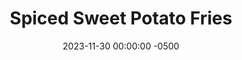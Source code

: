 ---
layout: post
title:  "Spiced Sweet Potato Fries"
date:   2023-11-30 00:00:00 -0500
categories: 
- Recipes
- Finger Foods
permalink: /recipes/sweet-potato-fries
image: /assets/Food/Finger Food/Fries/fries.jpg
ing: fries-ing
facts: fries-facts
Prep: 5
Rest: 
Cook: 10
Source1: 
Source2: 
whisk: https://s.samsungfood.com/WrnGl
tags: 
- air fryer
- fry
- dip
- chicken nugget
- french
- roast
Description: Sweet potato fries are a perfect quick side to a meal or easy snack. They come together in about 15 minutes, and they're much healthier and more flavorful than regular fries. Everyone knows that chicken nuggets and french fries are a classic combo, so see my <a href="chicken-nuggets">Freezer Chicken Nuggets</a> for a nutritious version of this meal
Instructions: 
- Wash your sweet potato, and cut into a fry shape. Add to a bowl, and microwave on high (covered) for 3 minutes<br><br>

- Toss the potato with the oil and the spices<br><br>

- Lightly spray the basket with oil, and arrange the fries in a single layer, giving room for the air to circulate. You may need to fry them in 2 batches.  Air fry for about 6 minutes at 400F, or until done to your liking
---